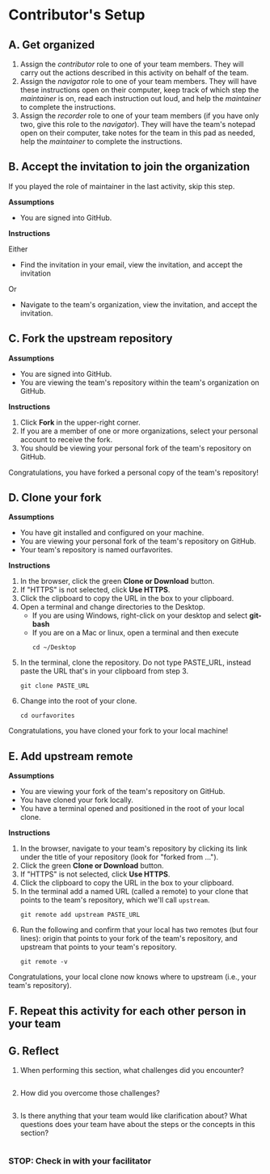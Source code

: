 # Contributor's Setup

## A. Get organized

1. Assign the _contributor_ role to one of your team members. They will carry out the actions described in this activity on behalf of the team.
2. Assign the _navigator_ role to one of your team members. They will have these instructions open on their computer, keep track of which step the _maintainer_ is on, read each instruction out loud, and help the _maintainer_ to complete the instructions.
3. Assign the _recorder_ role to one of your team members (if you have only two, give this role to the _navigator_). They will have the team's notepad open on their computer, take notes for the team in this pad as needed, help the _maintainer_ to complete the instructions.


## B. Accept the invitation to join the organization

If you played the role of maintainer in the last activity, skip this step.

__Assumptions__

* You are signed into GitHub.

__Instructions__

Either

* Find the invitation in your email, view the invitation, and accept the invitation

Or

* Navigate to the team's organization, view the invitation, and accept the invitation.


## C. Fork the upstream repository

__Assumptions__

* You are signed into GitHub.
* You are viewing the team's repository within the team's organization on GitHub.

__Instructions__

1. Click __Fork__ in the upper-right corner.
2. If you are a member of one or more organizations, select your personal account to receive the fork.
3. You should be viewing your personal fork of the team's repository on GitHub.

Congratulations, you have forked a personal copy of the team's repository!

## D. Clone your fork

__Assumptions__

* You have git installed and configured on your machine.
* You are viewing your personal fork of the team's repository on GitHub.
* Your team's repository is named ourfavorites.

__Instructions__

1. In the browser, click the green __Clone or Download__ button.
2. If "HTTPS" is not selected, click __Use HTTPS__.
3. Click the clipboard to copy the URL in the box to your clipboard.
4. Open a terminal and change directories to the Desktop.
    - If you are using Windows, right-click on your desktop and select __git-bash__
    - If you are on a Mac or linux, open a terminal and then execute
        ```
        cd ~/Desktop
        ```
5. In the terminal, clone the repository. Do not type PASTE_URL, instead paste the URL that's in your clipboard from step 3.
    ```
    git clone PASTE_URL
    ```
6. Change into the root of your clone.
    ```
    cd ourfavorites
    ```

Congratulations, you have cloned your fork to your local machine!

## E. Add upstream remote

__Assumptions__

* You are viewing your fork of the team's repository on GitHub.
* You have cloned your fork locally.
* You have a terminal opened and positioned in the root of your local clone.

__Instructions__

1. In the browser, navigate to your team's repository by clicking its link under the title of your repository (look for "forked from ...").
2. Click the green __Clone or Download__ button.
3. If "HTTPS" is not selected, click __Use HTTPS__.
4. Click the clipboard to copy the URL in the box to your clipboard.
5. In the terminal add a named URL (called a remote) to your clone that points to the team's repository, which we'll call `upstream`.
    ```
    git remote add upstream PASTE_URL
    ```
6. Run the following and confirm that your local has two remotes (but four lines): origin that points to your fork of the team's repository, and upstream that points to your team's repository.
    ```
    git remote -v
    ```

Congratulations, your local clone now knows where to upstream (i.e., your team's repository).

## F. Repeat this activity for each other person in your team


## G. Reflect

1. When performing this section, what challenges did you encounter?

    ```

    ```

2. How did you overcome those challenges?

    ```

    ```

3. Is there anything that your team would like clarification about? What questions does your team have about the steps or the concepts in this section?

    ```

    ```

### STOP: Check in with your facilitator
